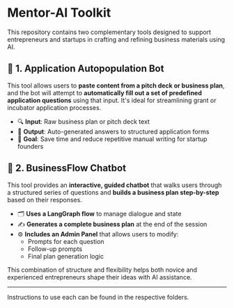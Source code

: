 # Mentor-AI Toolkit

This repository contains two complementary tools designed to support entrepreneurs and startups in crafting and refining business materials using AI.

## 📁 1. Application Autopopulation Bot

This tool allows users to **paste content from a pitch deck or business plan**, and the bot will attempt to **automatically fill out a set of predefined application questions** using that input. It's ideal for streamlining grant or incubator application processes.

- 🔍 **Input**: Raw business plan or pitch deck text
- 🤖 **Output**: Auto-generated answers to structured application forms
- 🧠 **Goal**: Save time and reduce repetitive manual writing for startup founders

## 📁 2. BusinessFlow Chatbot

This tool provides an **interactive, guided chatbot** that walks users through a structured series of questions and **builds a business plan step-by-step** based on their responses.

- 🗂️ **Uses a LangGraph flow** to manage dialogue and state
- ✍️ **Generates a complete business plan** at the end of the session
- ⚙️ **Includes an Admin Panel** that allows users to modify:
  - Prompts for each question
  - Follow-up prompts
  - Final plan generation logic

This combination of structure and flexibility helps both novice and experienced entrepreneurs shape their ideas with AI assistance.

---

Instructions to use each can be found in the respective folders.
